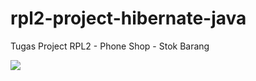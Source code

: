 # rpl2-project-hibernate-java
Tugas Project RPL2 - Phone Shop - Stok Barang

<img src="blob:http://imgur.com/d73aa24e-32e4-49b9-8514-e8a81fe682f8" />
